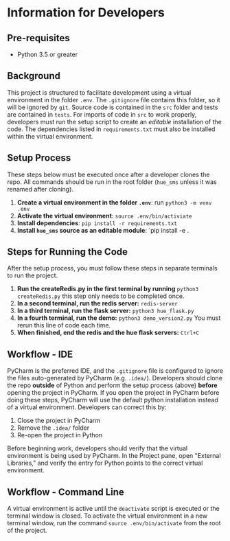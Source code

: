 
# Information for Developers 

## Pre-requisites
* Python 3.5 or greater


## Background

This project is structured to facilitate development using a virtual environment in the folder `.env`.  The 
`.gitignore` file contains this folder, so it will be ignored by `git`.  Source code is contained in the `src` 
folder and tests are contained in `tests`.  For imports of code in `src` to work properly, developers must run
the setup script to create an *editable* installation of the code.  The dependencies listed in `requirements.txt`
must also be installed within the virtual environment.  


## Setup Process

These steps below must be executed once after a developer clones the repo.  All commands should be run in the root
folder (`hue_sms` unless it was renamed after cloning).

1. **Create a virtual environment in the folder `.env`**:  run `python3 -m venv .env`
2. **Activate the virtual environment**: `source .env/bin/activiate`
3. **Install dependencies**: `pip install -r requirements.txt`
4. **Install `hue_sms` source as an editable module**: `pip install -e .

## Steps for Running the Code

After the setup process, you must follow these steps in separate terminals to run the project.

1. **Run the createRedis.py in the first terminal by running** `python3 createRedis.py` this step only needs to be completed once.
2. **In a second terminal, run the redis server:** `redis-server`
3. **In a third terminal, run the flask server:** `python3 hue_flask.py`
4. **In a fourth terminal, run the demo:** `python3 demo_version2.py` You must rerun this line of code each time.
5. **When finished, end the redis and the hue flask servers:** `Ctrl+C`


## Workflow - IDE

PyCharm is the preferred IDE, and the `.gitignore` file is configured to ignore the files auto-generated by
PyCharm (e.g. `.idea/`).  Developers should clone the repo **outside** of Python and perform the setup process (above) 
**before** opening the project in PyCharm.  If you open the project in PyCharm before doing these steps, PyCharm will 
use the default python installation instead of a virtual environment.  Developers can correct this by:

1. Close the project in PyCharm
2. Remove the `.idea/` folder
3. Re-open the project in Python

Before beginning work, developers should verify that the virtual environment is being used by PyCharm.  In the Project 
pane, open "External Libraries," and verify the entry for Python points to the correct virtual environment.

## Workflow - Command Line

A virtual environment is active until the `deactivate` script is executed or the terminal window is closed.  To
activate the virtual environment in a new terminal window, run the command `source .env/bin/activate` from the 
root of the project.

